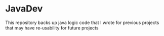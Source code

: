 # JavaDev
This repository backs up java logic code that I wrote for previous projects that may have re-usability for future projects
